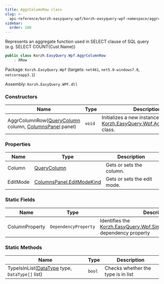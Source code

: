```yaml
---
title: AggrColumnRow class
slug: >-
  api-reference/korzh-easyquery-wpf/korzh-easyquery-wpf-namespace/aggrcolumnrow-class
sidebar:
  order: 100
---
```


Represents an aggregate function used in SELECT clause of SQL query (e.g. SELECT COUNT(Cust.Name))
```csharp
public class Korzh.EasyQuery.Wpf.AggrColumnRow
    : XRow

```
Package: `Korzh.EasyQuery.Wpf` (targets: `net461`, `net5.0-windows7.0`, `netcoreapp3.1`)

Assembly: `Korzh.EasyQuery.WPF.dll`

### Constructors

| Name | Type | Description | 
| --- | --- | --- | 
| AggrColumnRow([QueryColumn](///easyquery/docs/api-reference/korzh-easyquery/korzh-easyquery-namespace/querycolumn-class) column, [ColumnsPanel](///easyquery/docs/api-reference/korzh-easyquery-wpf/korzh-easyquery-wpf-namespace/columnspanel-class) panel) | `void` | Initializes a new instance of the [Korzh.EasyQuery.Wpf.AggrColumnRow](///easyquery/docs/api-reference/korzh-easyquery-wpf/korzh-easyquery-wpf-namespace/aggrcolumnrow-class) class. | 


### Properties

| Name | Type | Description | 
| --- | --- | --- | 
| Column | [QueryColumn](///easyquery/docs/api-reference/korzh-easyquery/korzh-easyquery-namespace/querycolumn-class) | Gets or sets the column. | 
| EditMode | [ColumnsPanel.EditModeKind](///easyquery/docs/api-reference/korzh-easyquery-wpf/korzh-easyquery-wpf-namespace/columnspanel-editmodekind-enum) | Gets or sets the edit mode. | 


### Static Fields

| Name | Type | Description | 
| --- | --- | --- | 
| ColumnProperty | `DependencyProperty` | Identifies the [Korzh.EasyQuery.Wpf.SimpleColumnRow.Column](///easyquery/docs/api-reference/korzh-easyquery-wpf/korzh-easyquery-wpf-namespace/simplecolumnrow-class) dependency property | 


### Static Methods

| Name | Type | Description | 
| --- | --- | --- | 
| TypeIsInList([DataType](///easyquery/docs/api-reference/easydata-core/easydata-namespace/datatype-enum) type, `DataType[]` list) | `bool` | Checks whether the type is in list |
